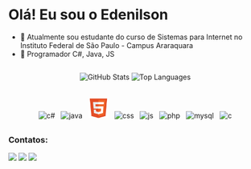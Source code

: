# Olá! Eu sou o Edenilson

- 🔭 Atualmente sou estudante do curso de Sistemas para Internet no Instituto Federal de São Paulo - Campus Araraquara
- 🌱 Programador C#, Java, JS

##

<div align="center">
  <img src="https://github-readme-stats.vercel.app/api?username=edenilsonjunior&show_icons=true&theme=dracula" alt="GitHub Stats" width="auto"  height="168"/>
  <img src="https://github-readme-stats.vercel.app/api/top-langs/?username=edenilsonjunior&layout=compact&theme=dracula&hide=html%2Ccss%2Cmakefile" alt="Top Languages" width="auto" height="168"/>
</div>

<br>
<br>

<div align="center" >
  <img alt="c#" height="40" width="40" src="https://cdn.jsdelivr.net/gh/devicons/devicon@latest/icons/csharp/csharp-original.svg" />
  &nbsp;
  <img  alt="java" height="40" width="40" src="https://cdn.jsdelivr.net/gh/devicons/devicon/icons/java/java-original.svg" />
  &nbsp;
  <img  alt="html" height="40" width="40" src="https://raw.githubusercontent.com/devicons/devicon/master/icons/html5/html5-original.svg">
  &nbsp;
  <img  alt="css" height="40" width="40" src="https://cdn.jsdelivr.net/gh/devicons/devicon/icons/css3/css3-original.svg" />
  &nbsp;
  <img  alt="js" height="40" width="40" src="https://cdn.jsdelivr.net/gh/devicons/devicon/icons/javascript/javascript-original.svg" />
  &nbsp;
  <img  alt="php" height="40" width="40" src="https://cdn.jsdelivr.net/gh/devicons/devicon/icons/php/php-original.svg" />
  &nbsp;
  <img alt="mysql" height="40" width="40" src="https://cdn.jsdelivr.net/gh/devicons/devicon/icons/mysql/mysql-original-wordmark.svg" />  
  &nbsp;
  <img  alt="c" height="40" width="40" src="https://cdn.jsdelivr.net/gh/devicons/devicon/icons/c/c-original.svg" />
</div>


##

  ### Contatos: 
<div>
  <a href="https://www.linkedin.com/in/edenilson-garcia-095a15230/" target="_blank"><img src="https://img.shields.io/badge/-LinkedIn-%230077B5?style=for-the-badge&logo=linkedin&logoColor=white" target="_blank"></a> 
  <a href = "mailto:edenilsonju10@gmail.com"><img src="https://img.shields.io/badge/Gmail-D14836?style=for-the-badge&logo=gmail&logoColor=white" target="_blank"></a>
  <a href="https://www.instagram.com/edenilson_ju/" target="_blank"><img src="https://img.shields.io/badge/-Instagram-%23E4405F?style=for-the-badge&logo=instagram&logoColor=white" target="_blank"></a>
</div>


